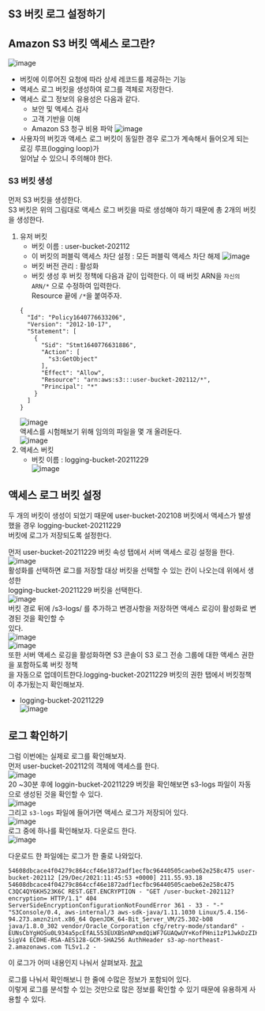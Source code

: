 ## S3 버킷 로그 설정하기

## Amazon S3 버킷 액세스 로그란?
![image](https://user-images.githubusercontent.com/33191974/147655960-d206f990-5674-4ccf-b4d0-0857ba341658.png)  
- 버킷에 이루어진 요청에 따라 상세 레코드를 제공하는 기능
- 액세스 로그 버킷을 생성하여 로그를 객체로 저장한다.
- 액세스 로그 정보의 유용성은 다음과 같다. 
   - 보안 및 액세스 검사
   - 고객 기반을 이해
   - Amazon S3 청구 비용 파악
![image](https://user-images.githubusercontent.com/33191974/147656157-4cd778e7-2e72-499b-96a9-11b4aec43f65.png)  
- 사용자의 버킷과 액세스 로그 버킷이 동일한 경우 로그가 계속해서 들어오게 되는 로깅 루프(logging loop)가  
일어날 수 있으니 주의해야 한다.  

### S3 버킷 생성
먼저 S3 버킷을 생성한다.  
S3 버킷은 위의 그림대로 액세스 로그 버킷을 따로 생성해야 하기 때문에 총 2개의 버킷을 생성한다.  
  
1. 유저 버킷
   - 버킷 이름 : user-bucket-202112
   - 이 버킷의 퍼블릭 액세스 차단 설정 : 모든 퍼블릭 액세스 차단 해제
   ![image](https://user-images.githubusercontent.com/33191974/147656491-708ebae5-4062-4e5e-98d7-d6e28c56e33a.png)  
   - 버킷 버전 관리 : 활성화
   - 버킷 생성 후 버킷 정책에 다음과 같이 입력한다. 이 때 버킷 ARN을 `자신의 ARN/*` 으로 수정하여 입력한다.  
   Resource 끝에 `/*`을 붙여주자.   
   ```
   {
     "Id": "Policy1640776633206",
     "Version": "2012-10-17",
     "Statement": [
       {
         "Sid": "Stmt1640776631886",
         "Action": [
           "s3:GetObject"
         ],
         "Effect": "Allow",
         "Resource": "arn:aws:s3:::user-bucket-202112/*",
         "Principal": "*"
       }
     ]
   }
   ```
   ![image](https://user-images.githubusercontent.com/33191974/147657247-c31343b7-2690-4562-a86f-f7c3f96c502e.png)  
   액세스를 시험해보기 위해 임의의 파일을 몇 개 올려둔다.  
   ![image](https://user-images.githubusercontent.com/33191974/147657396-b04b356c-ec17-462e-adea-7e83e8d5c239.png)  
2. 액세스 버킷
   - 버킷 이름 : logging-bucket-20211229   
   ![image](https://user-images.githubusercontent.com/33191974/147657523-68d4d0dd-cdd9-4ae6-80c0-54ff30a9ce5c.png)  

## 액세스 로그 버킷 설정
두 개의 버킷이 생성이 되었기 때문에 user-bucket-202108 버킷에서 액세스가 발생했을 경우 logging-bucket-20211229  
버킷에 로그가 저장되도록 설정한다.  
  
먼저 user-bucket-20211229 버킷 속성 탭에서 서버 액세스 로깅 설정을 한다.  
![image](https://user-images.githubusercontent.com/33191974/147657676-1f423fa7-9cc4-4ac5-bc79-45049bbd33c5.png)  
활성화를 선택하면 로그를 저장할 대상 버킷을 선택할 수 있는 칸이 나오는데 위에서 생성한  
logging-bucket-20211229 버킷을 선택한다.   
![image](https://user-images.githubusercontent.com/33191974/147657801-323a129c-33ed-4fa5-b3eb-f5a5f54a533a.png)  
버킷 경로 뒤에 /s3-logs/ 를 추가하고 변경사항을 저장하면 액세스 로깅이 활성화로 변경된 것을 확인할 수  
있다.   
![image](https://user-images.githubusercontent.com/33191974/147658042-88b611c2-24f2-41e4-9e38-428a40d7beed.png)  
![image](https://user-images.githubusercontent.com/33191974/147658081-595d8492-8955-43ed-ab28-5a7f218842e8.png)  
또한 서버 액세스 로깅을 활성화하면 S3 콘솔이 S3 로그 전송 그룹에 대한 액세스 권한을 포함하도록 버킷 정책  
을 자동으로 업데이트한다.logging-bucket-20211229 버킷의 권한 탭에서 버킷정책이 추가됬는지 확인해보자.  
  
- logging-bucket-20211229   
![image](https://user-images.githubusercontent.com/33191974/147658777-aed8a126-907b-4010-9ed1-724109dc29d5.png)    

## 로그 확인하기
그럼 이번에는 실제로 로그를 확인해보자.  
먼저 user-bucket-202112의 객체에 액세스를 한다.   
![image](https://user-images.githubusercontent.com/33191974/147658900-bedb902e-29ad-42a5-a4c0-79eb8765c5e5.png)    
20 ~30분 후에 loggin-bucket-20211229 버킷을 확인해보면 s3-logs 파일이 자동으로 생성된 것을 확인할 수 있다.    
![image](https://user-images.githubusercontent.com/33191974/147661316-ad2b0622-d0cd-4920-b15c-ef2c647c31fc.png)   
그리고 `s3-logs` 파일에 들어가면 액세스 로그가 저장되어 있다.  
![image](https://user-images.githubusercontent.com/33191974/147661408-8fbe988f-f55e-4ec4-8cbf-7e8ca53eee12.png)  
로그 중에 하나를 확인해보자. 다운로드 한다.  
![image](https://user-images.githubusercontent.com/33191974/147661495-ec7b603c-5b27-4b8d-b91d-6bc9e9e82e2d.png)  

다운로드 한 파일에는 로그가 한 줄로 나와있다.  
```
54608dbcace4f04279c864ccf46e1872adf1ecfbc96440505caebe62e258c475 user-bucket-202112 [29/Dec/2021:11:45:53 +0000] 211.55.93.18 54608dbcace4f04279c864ccf46e1872adf1ecfbc96440505caebe62e258c475 C3QC4QY6KH523K6C REST.GET.ENCRYPTION - "GET /user-bucket-202112?encryption= HTTP/1.1" 404 ServerSideEncryptionConfigurationNotFoundError 361 - 33 - "-" "S3Console/0.4, aws-internal/3 aws-sdk-java/1.11.1030 Linux/5.4.156-94.273.amzn2int.x86_64 OpenJDK_64-Bit_Server_VM/25.302-b08 java/1.8.0_302 vendor/Oracle_Corporation cfg/retry-mode/standard" - EUNsCbYgHOSu0L934a5pcEfAL553EUXBSnNPxmdQiWF7GUAQwUY+KofPHni1zP1JwkDzZIKiiM0= SigV4 ECDHE-RSA-AES128-GCM-SHA256 AuthHeader s3-ap-northeast-2.amazonaws.com TLSv1.2 -
```
이 로그가 어떠 내용인지 나눠서 살펴보자.  [참고](https://docs.aws.amazon.com/ko_kr/AmazonS3/latest/userguide/LogFormat.html)

로그를 나눠서 확인해보니 한 줄에 수많은 정보가 포함되어 있다.  
이렇게 로그를 분석할 수 있는 것만으로 많은 정보를 확인할 수 있기 때문에 유용하게 사용할 수 있다.   





  










   




    





